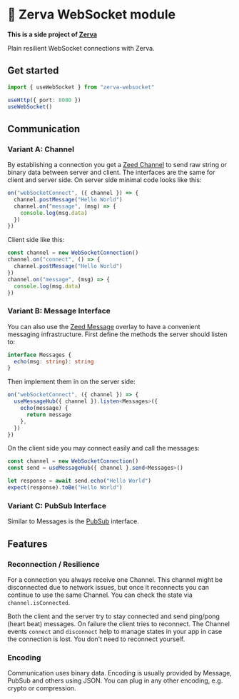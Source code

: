 # 🌱 Zerva WebSocket module

**This is a side project of [Zerva](https://github.com/holtwick/zerva)**

Plain resilient WebSocket connections with Zerva.

## Get started

```ts
import { useWebSocket } from "zerva-websocket"

useHttp({ port: 8080 })
useWebSocket()
```

## Communication

### Variant A: Channel

By establishing a connection you get a [Zeed Channel](https://github.com/holtwick/zeed/tree/master/src/common/msg#channel) to send raw string or binary data between server and client. The interfaces are the same for client and server side. On server side minimal code looks like this:

```ts
on("webSocketConnect", ({ channel }) => {
  channel.postMessage("Hello World")
  channel.on("message", (msg) => {
    console.log(msg.data)
  })
})
```

Client side like this:

```ts
const channel = new WebSocketConnection()
channel.on("connect", () => {
  channel.postMessage("Hello World")
})
channel.on("message", (msg) => {
  console.log(msg.data)
})
```

### Variant B: Message Interface

You can also use the [Zeed Message](https://github.com/holtwick/zeed/tree/master/src/common/msg#messages) overlay to have a convenient messaging infrastructure. First define the methods the server should listen to:

```ts
interface Messages {
  echo(msg: string): string
}
```

Then implement them in on the server side:

```ts
on("webSocketConnect", ({ channel }) => {
  useMessageHub({ channel }).listen<Messages>({
    echo(message) {
      return message
    },
  })
})
```

On the client side you may connect easily and call the messages:

```ts
const channel = new WebSocketConnection()
const send = useMessageHub({ channel }.send<Messages>()

let response = await send.echo("Hello World")
expect(response).toBe("Hello World")
```

### Variant C: PubSub Interface

Similar to Messages is the [PubSub](https://github.com/holtwick/zeed/tree/master/src/common/msg#pubsub) interface.

## Features

### Reconnection / Resilience

For a connection you always receive one Channel. This channel might be disconnected due to network issues, but once it reconnects you can continue to use the same Channel. You can check the state via `channel.isConnected`.

Both the client and the server try to stay connected and send ping/pong (heart beat) messages. On failure the client tries to reconnect. The Channel events `connect` and `disconnect` help to manage states in your app in case the connection is lost. You don't need to reconnect yourself.

### Encoding

Communication uses binary data. Encoding is usually provided by Message, PubSub and others using JSON. You can plug in any other encoding, e.g. crypto or compression.
